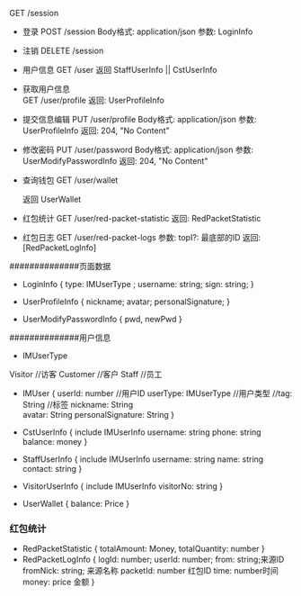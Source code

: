 

GET  /session

- 登录
POST /session
    Body格式: application/json
    参数: LoginInfo

- 注销
DELETE /session



- 用户信息
GET /user
    返回 StaffUserInfo || CstUserInfo
    
- 获取用户信息    
GET /user/profile
    返回: UserProfileInfo 
    
- 提交信息编辑
PUT /user/profile
    Body格式: application/json
    参数: UserProfileInfo
    返回: 204, "No Content"
    
- 修改密码
PUT /user/password
    Body格式: application/json
    参数: UserModifyPasswordInfo
    返回: 204, "No Content"
    
- 查询钱包
GET /user/wallet
    
    返回 UserWallet
    
- 红包统计
GET /user/red-packet-statistic
    返回: RedPacketStatistic
    
- 红包日志
GET /user/red-packet-logs
    参数: topI?: 最底部的ID
    返回: [RedPacketLogInfo]
   
##############页面数据

- LoginInfo {
    type: IMUserType ;
    username: string;
    sign: string;
}

- UserProfileInfo 
{
    nickname;
    avatar;
    personalSignature;
}
    
- UserModifyPasswordInfo
{
    pwd,
    newPwd
}


##############用户信息
    
- IMUserType

Visitor  //访客
Customer //客户
Staff    //员工
    
- IMUser
{
    userId: number //用户ID
    userType: IMUserType //用户类型
   //tag: String          //标签
    nickname: String  
    avatar: String
    personalSignature: String
}
    
- CstUserInfo {
    include IMUserInfo
    username: string
    phone: string
    balance: money
}

- StaffUserInfo {
    include IMUserInfo
    username: string
    name: string
    contact: string
}    

- VisitorUserInfo {
    include IMUserInfo
    visitorNo: string
}

- UserWallet {
    balance: Price
}

### 红包统计
- RedPacketStatistic {
    totalAmount: Money,
    totalQuantity: number
}
- RedPacketLogInfo {
   logId: number;
   userId: number;
   from: string;来源ID
   fromNick: string; 来源名称
   packetId: number 红包ID
   time: number时间
   money: price 金额
}

 